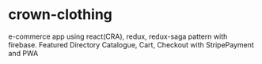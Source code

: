 # crown-clothing

e-commerce app using react(CRA), redux, redux-saga pattern with firebase.
Featured Directory Catalogue, Cart, Checkout with StripePayment and PWA 
